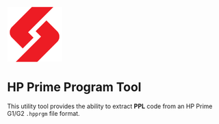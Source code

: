 <img src="https://raw.githubusercontent.com/Insoft-UK/Insoft-UK/main/assets/silhouette-logo.svg" style="width: 128px" />

# HP Prime Program Tool
This utility tool provides the ability to extract **PPL** code from an HP Prime G1/G2 `.hpprgm` file format.
